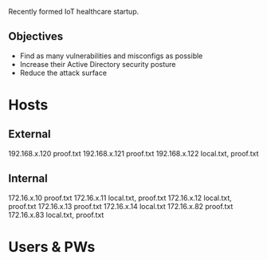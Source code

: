 Recently formed IoT healthcare startup.

## Objectives
- Find as many vulnerabilities and misconfigs as possible
- Increase their Active Directory security posture
- Reduce the attack surface

# Hosts
## External
192.168.x.120    proof.txt
192.168.x.121     proof.txt
192.168.x.122    local.txt, proof.txt

## Internal
172.16.x.10    proof.txt
172.16.x.11    local.txt, proof.txt
172.16.x.12    local.txt, proof.txt
172.16.x.13    proof.txt
172.16.x.14    local.txt
172.16.x.82    proof.txt
172.16.x.83    local.txt, proof.txt

# Users & PWs
